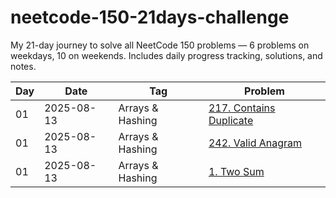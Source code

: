 # neetcode-150-21days-challenge
My 21-day journey to solve all NeetCode 150 problems — 6 problems on weekdays, 10 on weekends. Includes daily progress tracking, solutions, and notes.

| Day | Date       | Tag               | Problem |
|-----|------------|--------------------|------|
| 01  | 2025-08-13 | Arrays & Hashing   | [217. Contains Duplicate](./%20Arrays_Hashing/Day01_ContainsDuplicate.md) |
| 01  | 2025-08-13 | Arrays & Hashing   | [242. Valid Anagram](./%20Arrays_Hashing/Day01_ValidAnagram.md) |
| 01  | 2025-08-13 | Arrays & Hashing   | [1. Two Sum](./%20Arrays_Hashing/Day01_TwoSum.md) |